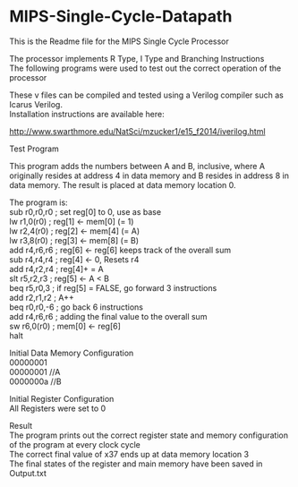 # MIPS-Single-Cycle-Datapath
This is the Readme file for the MIPS Single Cycle Processor   

The processor implements R Type, I Type and Branching Instructions  
The following programs were used to test out the correct operation of the processor  

These v files can be compiled and tested using a Verilog compiler such as Icarus Verilog.   
Installation instructions are available here:  

http://www.swarthmore.edu/NatSci/mzucker1/e15_f2014/iverilog.html  

Test Program  

This program adds the numbers between A and B, inclusive, where A originally resides at address 4 in data memory and B resides in address 8 in data memory. The result is placed at data memory location 0.   

The program is:  
sub r0,r0,r0 ; set reg[0] to 0, use as base  
lw r1,0(r0) ; reg[1] <- mem[0] (= 1)  
lw r2,4(r0) ; reg[2] <- mem[4] (= A)  
lw r3,8(r0) ; reg[3] <- mem[8] (= B)  
add r4,r6,r6 ; reg[6] <- reg[6] keeps track of the overall sum  
sub r4,r4,r4 ; reg[4] <- 0, Resets r4  
add r4,r2,r4 ; reg[4]+ = A  
slt r5,r2,r3 ; reg[5] <- A < B  
beq r5,r0,3 ; if reg[5] = FALSE, go forward 3 instructions  
add r2,r1,r2 ; A++  
beq r0,r0,-6 ; go back 6 instructions  
add r4,r6,r6 ; adding the final value to the overall sum  
sw r6,0(r0) ; mem[0] <- reg[6]  
halt  

Initial Data Memory Configuration  
00000001  
00000001 //A  
0000000a //B  

Initial Register Configuration  
All Registers were set to 0  

Result  
The program prints out the correct register state and memory configuration of the program at every clock cycle   
The correct final value of x37 ends up at data memory location 3  
The final states of the register and main memory have been saved in Output.txt  
